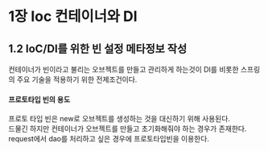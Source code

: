 # 1장 Ioc 컨테이너와 DI

## 1.2 IoC/DI를 위한 빈 설정 메타정보 작성
컨테이너가 빈이라고 불리는 오브젝트를 만들고 관리하게 하는것이 DI를 비롯한 스프링의 주요 기술을 적용하기 위한 전제조건이다.

#### 프로토타입 빈의 용도
프로토 타입 빈은 new로 오브젝트를 생성하는 것을 대신하기 위해 사용된다.   
드물긴 하지만 컨테이너가 오브젝트를 만들고 초기화해줘야 하는 경우가 존재한다.   
request에서 dao를 처리하고 싶은 경우에 프로토타입빈을 이용한다.   